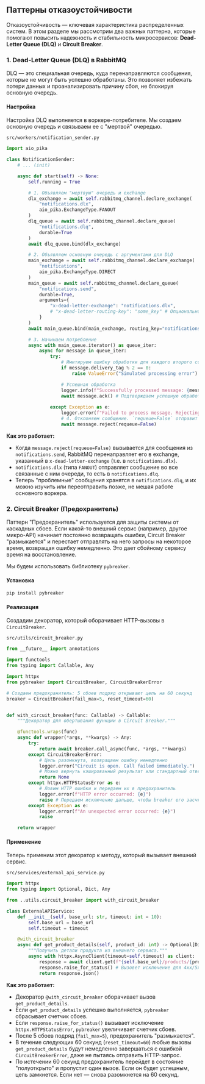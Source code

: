 ## Паттерны отказоустойчивости

Отказоустойчивость — ключевая характеристика распределенных систем. В этом разделе мы рассмотрим два важных паттерна, которые помогают повысить надежность и стабильность микросервисов: **Dead-Letter Queue (DLQ)** и **Circuit Breaker**.

### 1. Dead-Letter Queue (DLQ) в RabbitMQ

DLQ — это специальная очередь, куда перенаправляются сообщения, которые не могут быть успешно обработаны. Это позволяет избежать потери данных и проанализировать причину сбоя, не блокируя основную очередь.

#### Настройка

Настройка DLQ выполняется в воркере-потребителе. Мы создаем основную очередь и связываем ее с "мертвой" очередью.

`src/workers/notification_sender.py`
```python
import aio_pika

class NotificationSender:
    # ... (init)

    async def start(self) -> None:
        self.running = True

        # 1. Объявляем "мертвую" очередь и exchange
        dlx_exchange = await self.rabbitmq_channel.declare_exchange(
            "notifications.dlx", 
            aio_pika.ExchangeType.FANOUT
        )
        dlq_queue = await self.rabbitmq_channel.declare_queue(
            "notifications.dlq", 
            durable=True
        )
        await dlq_queue.bind(dlx_exchange)

        # 2. Объявляем основную очередь с аргументами для DLQ
        main_exchange = await self.rabbitmq_channel.declare_exchange(
            "notifications", 
            aio_pika.ExchangeType.DIRECT
        )
        main_queue = await self.rabbitmq_channel.declare_queue(
            "notifications.send",
            durable=True,
            arguments={
                "x-dead-letter-exchange": "notifications.dlx",
                # "x-dead-letter-routing-key": "some_key" # Опционально
            }
        )
        await main_queue.bind(main_exchange, routing_key="notifications.send")

        # 3. Начинаем потребление
        async with main_queue.iterator() as queue_iter:
            async for message in queue_iter:
                try:
                    # Имитируем ошибку обработки для каждого второго сообщения
                    if message.delivery_tag % 2 == 0:
                        raise ValueError("Simulated processing error")

                    # Успешная обработка
                    logger.info(f"Successfully processed message: {message.body.decode()}")
                    await message.ack() # Подтверждаем успешную обработку
                
                except Exception as e:
                    logger.error(f"Failed to process message. Rejecting. Error: {e}")
                    # 4. Отклоняем сообщение. `requeue=False` отправит его в DLQ.
                    await message.reject(requeue=False)
```

**Как это работает:**
- Когда `message.reject(requeue=False)` вызывается для сообщения из `notifications.send`, RabbitMQ перенаправляет его в exchange, указанный в `x-dead-letter-exchange` (т.е. в `notifications.dlx`).
- `notifications.dlx` (типа `FANOUT`) отправляет сообщение во все связанные с ним очереди, то есть в `notifications.dlq`.
- Теперь "проблемные" сообщения хранятся в `notifications.dlq`, и их можно изучить или переотправить позже, не мешая работе основного воркера.

### 2. Circuit Breaker (Предохранитель)

Паттерн "Предохранитель" используется для защиты системы от каскадных сбоев. Если какой-то внешний сервис (например, другое микро-API) начинает постоянно возвращать ошибки, Circuit Breaker "размыкается" и перестает отправлять на него запросы на некоторое время, возвращая ошибку немедленно. Это дает сбойному сервису время на восстановление.

Мы будем использовать библиотеку `pybreaker`.

#### Установка
```bash
pip install pybreaker
```

#### Реализация

Создадим декоратор, который оборачивает HTTP-вызовы в `CircuitBreaker`.

`src/utils/circuit_breaker.py`
```python
from __future__ import annotations

import functools
from typing import Callable, Any

import httpx
from pybreaker import CircuitBreaker, CircuitBreakerError

# Создаем предохранитель: 5 сбоев подряд открывают цепь на 60 секунд
breaker = CircuitBreaker(fail_max=5, reset_timeout=60)


def with_circuit_breaker(func: Callable) -> Callable:
    """Декоратор для обертывания функции в Circuit Breaker."""

    @functools.wraps(func)
    async def wrapper(*args, **kwargs) -> Any:
        try:
            return await breaker.call_async(func, *args, **kwargs)
        except CircuitBreakerError:
            # Цепь разомкнута, возвращаем ошибку немедленно
            logger.error("Circuit is open. Call failed immediately.")
            # Можно вернуть кэшированный результат или стандартный ответ
            return None 
        except httpx.HTTPStatusError as e:
            # Ловим HTTP ошибки и передаем их в предохранитель
            logger.error(f"HTTP error occurred: {e}")
            raise # Передаем исключение дальше, чтобы breaker его засчитал
        except Exception as e:
            logger.error(f"An unexpected error occurred: {e}")
            raise

    return wrapper
```

#### Применение

Теперь применим этот декоратор к методу, который вызывает внешний сервис.

`src/services/external_api_service.py`
```python
import httpx
from typing import Optional, Dict, Any

from ..utils.circuit_breaker import with_circuit_breaker

class ExternalAPIService:
    def __init__(self, base_url: str, timeout: int = 10):
        self.base_url = base_url
        self.timeout = timeout

    @with_circuit_breaker
    async def get_product_details(self, product_id: int) -> Optional[Dict[str, Any]]:
        """Получить детали продукта из внешнего сервиса."""
        async with httpx.AsyncClient(timeout=self.timeout) as client:
            response = await client.get(f"{self.base_url}/products/{product_id}")
            response.raise_for_status() # Вызовет исключение для 4xx/5xx ответов
            return response.json()
```

**Как это работает:**
- Декоратор `@with_circuit_breaker` оборачивает вызов `get_product_details`.
- Если `get_product_details` успешно выполняется, `pybreaker` сбрасывает счетчик сбоев.
- Если `response.raise_for_status()` вызывает исключение `httpx.HTTPStatusError`, `pybreaker` увеличивает счетчик сбоев.
- После 5 сбоев подряд (`fail_max=5`), предохранитель "размыкается".
- В течение следующих 60 секунд (`reset_timeout=60`) любые вызовы `get_product_details` будут немедленно завершаться с ошибкой `CircuitBreakerError`, даже не пытаясь отправить HTTP-запрос.
- По истечении 60 секунд предохранитель перейдет в состояние "полуоткрыто" и пропустит один вызов. Если он будет успешным, цепь замкнется. Если нет — снова разомкнется на 60 секунд.
